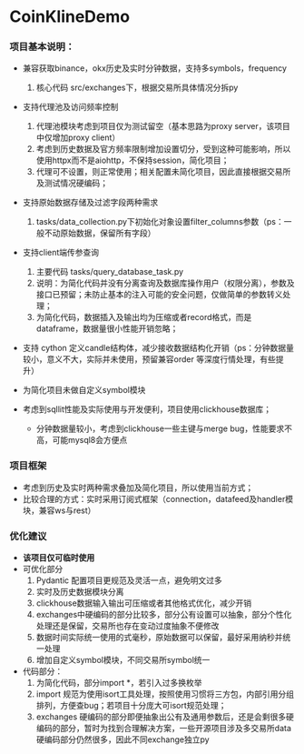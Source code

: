# CoinKlineDemo

### 项目基本说明：

- 兼容获取binance，okx历史及实时分钟数据，支持多symbols，frequency
  1. 核心代码  src/exchanges下，根据交易所具体情况分拆py

- 支持代理池及访问频率控制
  1. 代理池模块考虑到项目仅为测试留空（基本思路为proxy server，该项目中仅增加proxy client）
  2. 考虑到历史数据及官方频率限制增加设置切分，受到这种可能影响，所以使用httpx而不是aiohttp，不保持session，简化项目；
  3. 代理可不设置，则正常使用；相关配置未简化项目，因此直接根据交易所及测试情况硬编码；
- 支持原始数据存储及过滤字段两种需求
  1. tasks/data_collection.py下初始化对象设置filter_columns参数（ps：一般不动原始数据，保留所有字段）
- 支持client端传参查询
  1. 主要代码 tasks/query_database_task.py 
  2. 说明：为简化代码并没有分离查询及数据库操作用户（权限分离），参数及接口已预留；未防止基本的注入可能的安全问题，仅做简单的参数转义处理；
  3. 为简化代码，数据插入及输出均为压缩或者record格式，而是dataframe，数据量很小性能开销忽略；
- 支持 cython 定义candle结构体，减少接收数据结构化开销（ps：分钟数据量较小，意义不大，实际并未使用，预留兼容order 等深度行情处理，有些提升）
- 为简化项目未做自定义symbol模块
- 考虑到sqllit性能及实际使用与开发便利，项目使用clickhouse数据库；
  - 分钟数据量较小，考虑到clickhouse一些主键与merge bug，性能要求不高，可能mysql8会方便点

### 项目框架

- 考虑到历史及实时两种需求叠加及简化项目，所以使用当前方式；
- 比较合理的方式：实时采用订阅式框架（connection，datafeed及handler模块，兼容ws与rest）

### 优化建议

- **该项目仅可临时使用**
- 可优化部分
  1. Pydantic 配置项目更规范及灵活一点，避免明文过多
  2. 实时及历史数据模块分离
  3. clickhouse数据输入输出可压缩或者其他格式优化，减少开销
  4. exchanges中硬编码的部分比较多，部分公有设置可以抽象，部分个性化处理还是保留，交易所也存在变动过度抽象不便修改
  5. 数据时间实际统一使用的式毫秒，原始数据可以保留，最好采用纳秒并统一处理
  6. 增加自定义symbol模块，不同交易所symbol统一
- 代码部分：
  1. 为简化代码，部分import *，若引入过多换枚举
  2. import 规范为使用isort工具处理，按照使用习惯将三方包，内部引用分组排列，方便查bug；若项目十分庞大可isort规范处理；
  3. exchanges 硬编码的部分即便抽象出公有及通用参数后，还是会剩很多硬编码的部分，暂时为找到合理解决方案，一些开源项目涉及多交易所data 硬编码部分仍然很多，因此不同exchange独立py



